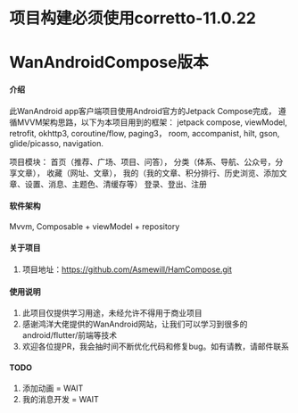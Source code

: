 # 项目构建必须使用corretto-11.0.22


# WanAndroidCompose版本

#### 介绍
此WanAndroid app客户端项目使用Android官方的Jetpack Compose完成，
遵循MVVM架构思路，以下为本项目用到的框架：
jetpack compose, viewModel, retrofit, okhttp3, coroutine/flow, paging3，
room, accompanist, hilt, gson, glide/picasso, navigation.

项目模块： 
首页（推荐、广场、项目、问答），
分类（体系、导航、公众号，分享文章），
收藏（网址、文章），
我的（我的文章、积分排行、历史浏览、添加文章、设置、消息、主题色、清缓存等）
登录、登出、注册


#### 软件架构
Mvvm, Composable + viewModel + repository 



#### 关于项目

1.  项目地址：https://github.com/Asmewill/HamCompose.git


#### 使用说明

1.  此项目仅提供学习用途，未经允许不得用于商业项目
2.  感谢鸿洋大佬提供的WanAndroid网站，让我们可以学习到很多的android/flutter/前端等技术
3.  欢迎各位提PR，我会抽时间不断优化代码和修复bug。如有请教，请邮件联系

#### TODO
1. 添加动画 = WAIT
2. 我的消息开发 = WAIT


